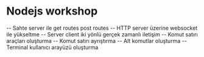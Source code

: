 # Nodejs workshop
--  Sahte server ile get routes post routes
--  HTTP server üzerine websocket ile yükseltme
--  Server client iki yönlü gerçek zamanlı iletişim
--  Komut satırı araçları oluşturma
--  Komut satırı ayrıştırma
--  Alt komutlar oluşturma
--  Terminal kullanıcı arayüzü oluşturma
